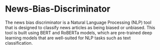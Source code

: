 # News-Bias-Discriminator
The news bias discriminator is a Natural Language Processing (NLP) tool that is designed to classify news articles as being biased or unbiased. This tool is built using BERT and RoBERTa models, which are pre-trained deep learning models that are well-suited for NLP tasks such as text classification.
